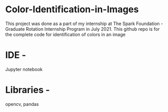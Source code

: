 # Color-Identification-in-Images
This project was done as a part of my internship at The Spark Foundation - Graduate Rotation Internship Program in July 2021. This github repo is for the complete code for identification of colors in an image
# IDE - 
Jupyter notebook
# Libraries - 
opencv, pandas
